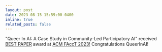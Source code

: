 ```yaml
---
layout: post
date: 2023-08-15 15:59:00-0400
inline: true
related_posts: false
---
```


"Queer In AI: A Case Study in Community-Led Participatory AI" received [BEST PAPER](https://evijit.io/assets/pdf/FAccTBestPaperAward.pdf) award at [ACM FAccT 2023!](https://facctconference.org/2023/index.html) Congratulations QueerInAI!